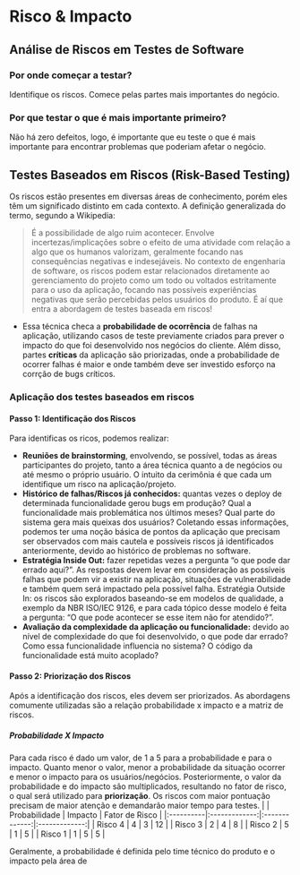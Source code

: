 # Risco & Impacto
## Análise de Riscos em Testes de Software
### Por onde começar a testar?
Identifique os riscos. Comece pelas partes mais importantes do negócio.
### Por que testar o que é mais importante primeiro?
Não há zero defeitos, logo, é importante que eu teste o que é mais importante para encontrar problemas que poderiam afetar o negócio.
## Testes Baseados em Riscos (Risk-Based Testing)
Os riscos estão presentes em diversas áreas de conhecimento, porém eles têm um significado distinto em cada contexto. A definição generalizada do termo, segundo a Wikipedia:
> É a possibilidade de algo ruim acontecer. Envolve incertezas/implicações sobre o efeito de uma atividade com relação a algo que os humanos valorizam, geralmente focando nas consequências negativas e indesejáveis.
No contexto de engenharia de software, os riscos podem estar relacionados diretamente ao gerenciamento do projeto como um todo ou voltados estritamente para o uso da aplicação, focando nas possíveis experiências negativas que serão percebidas pelos usuários do produto. É aí que entra a abordagem de testes baseada em riscos!
- Essa técnica checa a **probabilidade de ocorrência** de falhas na aplicação, utilizando casos de teste previamente criados para prever o impacto do que foi desenvolvido nos negócios do cliente. Além disso, partes **críticas** da aplicação são priorizadas, onde a probabilidade de ocorrer falhas é maior e onde também deve ser investido esforço na corrção de bugs críticos.
### Aplicação dos testes baseados em riscos
#### Passo 1: Identificação dos Riscos
Para identificas os ricos, podemos realizar:
- **Reuniões de brainstorming**, envolvendo, se possível, todas as áreas participantes do projeto, tanto a área técnica quanto a de negócios ou até mesmo o próprio usuário. O intuito da cerimônia é que cada um identifique um risco na aplicação/projeto.
- **Histórico de falhas/Riscos já conhecidos:** quantas vezes o deploy de determinada funcionalidade gerou bugs em produção? Qual a funcionalidade mais problemática nos últimos meses? Qual parte do sistema gera mais queixas dos usuários? Coletando essas informações, podemos ter uma noção básica de pontos da aplicação que precisam ser observados com mais cautela e possíveis riscos já identificados anteriormente, devido ao histórico de problemas no software.
- **Estratégia Inside Out:** fazer repetidas vezes a pergunta “o que pode dar errado aqui?”. As respostas devem levar em consideração as possíveis falhas que podem vir a existir na aplicação, situações de vulnerabilidade e também quem será impactado pela possível falha.
Estratégia Outside In: os riscos são explorados baseando-se em modelos de qualidade, a exemplo da NBR ISO/IEC 9126, e para cada tópico desse modelo é feita a pergunta: “O que pode acontecer se esse item não for atendido?”.
- **Avaliação da complexidade da aplicação ou funcionalidade:** devido ao nível de complexidade do que foi desenvolvido, o que pode dar errado? Como essa funcionalidade influencia no sistema? O código da funcionalidade está muito acoplado?
#### Passo 2: Priorização dos Riscos
Após a identificação dos riscos, eles devem ser priorizados. As abordagens comumente utilizadas são a relação probabilidade x impacto e a matriz de riscos.
##### Probabilidade X Impacto
Para cada risco é dado um valor, de 1 a 5 para a probabilidade e para o impacto. Quanto menor o valor, menor a probabilidade da situação ocorrer e menor o impacto para os usuários/negócios. Posteriormente, o valor da probabilidade e do impacto são multiplicados, resultando no fator de risco, o qual será utilizado para **priorização**. Os riscos com maior pontuação precisam de maior atenção e demandarão maior tempo para testes.
|  | Probabilidade | Impacto | Fator de Risco |
|:----------|:-------------:|:-------------:|:-------------:|
| Risco 4 | 4 | 3 | 12 |
| Risco 3 | 2 | 4 | 8 |
| Risco 2 | 5 | 1 | 5 |
| Risco 1 | 1 | 5 | 5 |

Geralmente, a probabilidade é definida pelo time técnico do produto e o impacto pela área de